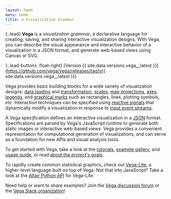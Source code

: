 ```yaml
---
layout: home
menu: home
title: A Visualization Grammar
---
```


{:.lead}
**Vega** is a _visualization grammar_, a declarative language for creating, saving, and sharing interactive visualization designs. With Vega, you can describe the visual appearance and interactive behavior of a visualization in a JSON format, and generate web-based views using Canvas or SVG.

{:.lead-buttons .float-right}
[Version {{ site.data.versions.vega__latest }}](https://github.com/vega/vega/releases/tag/v{{ site.data.versions.vega__latest }})

Vega provides basic building blocks for a wide variety of visualization designs: [data loading](docs/data) and [transformation](docs/transforms), [scales](docs/scales), [map projections](docs/projections), [axes](docs/axes), [legends](docs/legends), and [graphical marks](docs/marks) such as rectangles, lines, plotting symbols, _etc_. Interaction techniques can be specified using [reactive signals](docs/signals) that dynamically modify a visualization in response to [input event streams](docs/event-streams).

A Vega _specification_ defines an interactive visualization in a [JSON](http://en.wikipedia.org/wiki/JSON) format. Specifications are parsed by Vega's JavaScript _runtime_ to generate both static images or interactive web-based views. Vega provides a convenient representation for computational generation of visualizations, and can serve as a foundation for new APIs and visual analysis tools.

To get started with Vega, take a look at the [tutorials](tutorials), [example gallery](examples), and [usage guide](usage), or read [about the project's goals](about).

To rapidly create common statistical graphics, check out [Vega-Lite](https://vega.github.io/vega-lite), a higher-level language built on top of Vega. Not that into JavaScript? Take a look at the [Altair Python API](https://altair-viz.github.io/) for Vega-Lite.

Need help or want to share examples? Join the [Vega discussion forum](https://groups.google.com/forum/#!forum/vega-js) or the [Vega Slack organization](http://bit.ly/vega-slack)!
